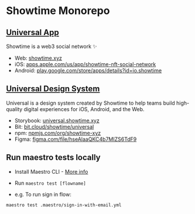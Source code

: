 # Showtime Monorepo

## [Universal App](/packages/app/README.md)

Showtime is a web3 social network ✨

- Web: [showtime.xyz](https://showtime.xyz)
- iOS: [apps.apple.com/us/app/showtime-nft-social-network](https://apps.apple.com/us/app/showtime-nft-social-network/id1606611688)
- Android: [play.google.com/store/apps/details?id=io.showtime](https://play.google.com/store/apps/details?id=io.showtime)

## [Universal Design System](/packages/design-system/README.md)

Universal is a design system created by Showtime to help teams build high-quality
digital experiences for iOS, Android, and the Web.

- Storybook: [universal.showtime.xyz](https://universal.showtime.xyz)
- Bit: [bit.cloud/showtime/universal](https://bit.cloud/showtime/universal)
- npm: [npmjs.com/org/showtime-xyz](https://npmjs.com/org/showtime-xyz)
- Figma: [figma.com/file/hseAlaaQKC4b7MIZS6TdF9](https://figma.com/file/hseAlaaQKC4b7MIZS6TdF9)

## Run maestro tests locally

- Install Maestro CLI - [More info](https://maestro.mobile.dev/)

- Run `maestro test [flowname]`

- e.g. To run sign in flow:

```
maestro test .maestro/sign-in-with-email.yml
```
